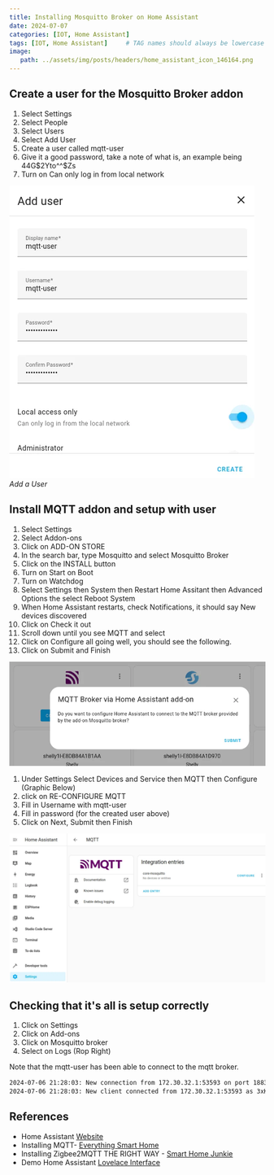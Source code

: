 ```yaml
---
title: Installing Mosquitto Broker on Home Assistant
date: 2024-07-07
categories: [IOT, Home Assistant]
tags: [IOT, Home Assistant]     # TAG names should always be lowercase
image:
   path: ../assets/img/posts/headers/home_assistant_icon_146164.png
---
```


## Create a user for the Mosquitto Broker addon

1. Select Settings
2. Select People
3. Select Users
4. Select Add User
5. Create a user called mqtt-user
6. Give it a good password, take a note of what is, an example being 44G$2Yto^^$Zs
7. Turn on Can only log in from local network

![Add User](../assets/img/posts/2024/2024-07-07-Installing-Mosquitto-Broker/Add_User.webp)_Add a User_

## Install MQTT addon and setup with user

1. Select Settings
2. Select Addon-ons
3. Click on ADD-ON STORE
4. In the search bar, type Mosquitto and select Mosquitto Broker
5. Click on the INSTALL button
6. Turn on Start on Boot
7. Turn on Watchdog
8. Select Settings then System then Restart Home Assitant then Advanced Options the select Reboot System
9. When Home Assistant restarts, check Notifications, it should say New devices discovered
10. Click on Check it out
11. Scroll down until you see MQTT and select
12. Click on Configure all going well, you should see the following.
13. Click on Submit and Finish

![Configure MQTT via Home Assistant](../assets/img/posts/2024/2024-07-07-Installing-Mosquitto-Broker/MQTT_via_Home_Assistant.webp)

1. Under Settings Select Devices and Service then MQTT then Configure (Graphic Below)
2. click on RE-CONFIGURE MQTT
3. Fill in Username with mqtt-user
4. Fill in password (for the created user above)
5. Click on Next, Submit then Finish

![Configure MQTT](../assets/img/posts/2024/2024-07-07-Installing-Mosquitto-Broker/Configure_MQTT.webp)

## Checking that it's all is setup correctly

1. Click on Settings
2. Click on Add-ons
3. Click on Mosquitto broker
4. Select on Logs (Rop Right)

Note that the mqtt-user has been able to connect to the mqtt broker.

```bash
2024-07-06 21:28:03: New connection from 172.30.32.1:53593 on port 1883.
2024-07-06 21:28:03: New client connected from 172.30.32.1:53593 as 3xKsDMR5T3VgHASkdMdn2J (p2, c1, k60, u'mqtt-user').
```

## References

* Home Assistant [Website](https://www.home-assistant.io/)
* Installing MQTT- [Everything Smart Home](https://youtu.be/dqTn-Gk4Qeo?si=XTV_WoNA72LuOztw)
* Installing Zigbee2MQTT THE RIGHT WAY - [Smart Home Junkie](https://youtu.be/4y_dDgo0i2g?si=8lvSODKdqqh4lZao)
* Demo Home Assistant [Lovelace Interface](https://demo.home-assistant.io/#/lovelace/home)
